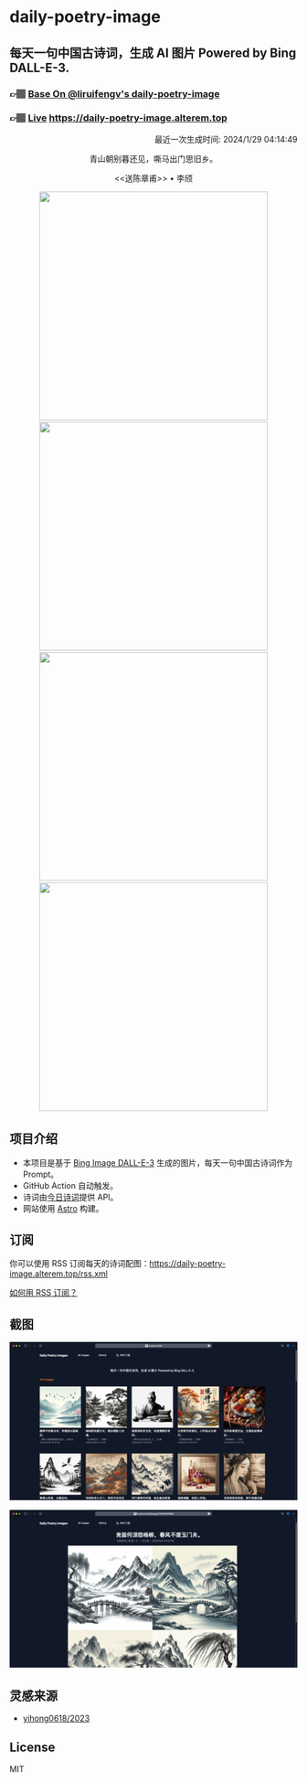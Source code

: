 
# daily-poetry-image

## 每天一句中国古诗词，生成 AI 图片 Powered by Bing DALL-E-3.

### 👉🏽 [Base On @liruifengv's daily-poetry-image](https://github.com/liruifengv/daily-poetry-image)

### 👉🏽 [Live](https://daily-poetry-image.alterem.top/) https://daily-poetry-image.alterem.top

<p align="right">
  最近一次生成时间: 2024/1/29 04:14:49
</p>
<p align="center">
青山朝别暮还见，嘶马出门思旧乡。
</p>
<p align="center">
<<送陈章甫>> • 李颀
</p>
<p align="center">
<img src="https://tse4.mm.bing.net/th/id/OIG.NIjEpwEt4B.yhmbK1xyI" height="400" width="400" />
<img src="https://tse4.mm.bing.net/th/id/OIG.rT4Ia9CFWSJz.Wdoo8Le" height="400" width="400" />
<img src="https://tse2.mm.bing.net/th/id/OIG.gHCk3cQYVYu4OJopXjQB" height="400" width="400" />
<img src="https://tse2.mm.bing.net/th/id/OIG.MwtjJUrMC2uqBoDMADIY" height="400" width="400" />
</p>

## 项目介绍

-   本项目是基于 [Bing Image DALL-E-3](https://www.bing.com/images/create) 生成的图片，每天一句中国古诗词作为 Prompt。
-   GitHub Action 自动触发。
-   诗词由[今日诗词](https://www.jinrishici.com/)提供 API。
-   网站使用 [Astro](https://astro.build) 构建。

## 订阅

你可以使用 RSS 订阅每天的诗词配图：https://daily-poetry-image.alterem.top/rss.xml

[如何用 RSS 订阅？](https://zhuanlan.zhihu.com/p/55026716)

## 截图

![图片列表](./screenshots/Snipaste_2023-12-28_21-00-26.png)

![图片详情](./screenshots/Snipaste_2023-12-28_21-00-53.png)

## 灵感来源

-   [yihong0618/2023](https://github.com/yihong0618/2023)

## License

MIT
